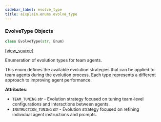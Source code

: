 ```yaml
---
sidebar_label: evolve_type
title: aixplain.enums.evolve_type
---
```


### EvolveType Objects

```python
class EvolveType(str, Enum)
```

[[view_source]](https://github.com/aixplain/aiXplain/blob/main/aixplain/enums/evolve_type.py#L4)

Enumeration of evolution types for team agents.

This enum defines the available evolution strategies that can be applied
to team agents during the evolution process. Each type represents a
different approach to improving agent performance.

**Attributes**:

- `TEAM_TUNING` _str_ - Evolution strategy focused on tuning team-level
  configurations and interactions between agents.
- `INSTRUCTION_TUNING` _str_ - Evolution strategy focused on refining
  individual agent instructions and prompts.

